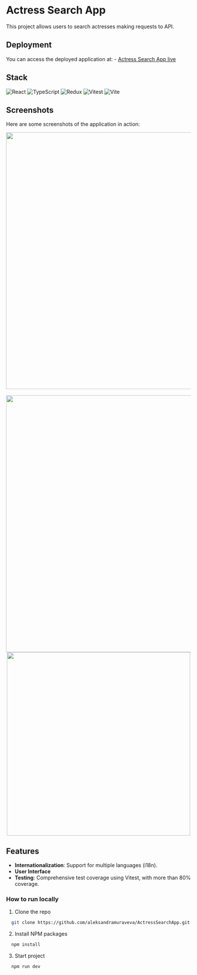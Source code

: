 # Actress Search App

This project allows users to search actresses making requests to API.

## Deployment

You can access the deployed application at: - [Actress Search App live](https://deploy)

## Stack

![React](https://img.shields.io/badge/react-%2320232a.svg?style=for-the-badge&logo=react&logoColor=%2361DAFB)
![TypeScript](https://img.shields.io/badge/typescript-%23007ACC.svg?style=for-the-badge&logo=typescript&logoColor=white)
![Redux](https://img.shields.io/badge/redux-%23593d88.svg?style=for-the-badge&logo=redux&logoColor=white)
![Vitest](https://img.shields.io/badge/vitest-%23C21325.svg?style=for-the-badge&logo=vitest&logoColor=white)
![Vite](https://img.shields.io/badge/vite-%23646CFF.svg?style=for-the-badge&logo=vite&logoColor=white)


## Screenshots

Here are some screenshots of the application in action:

<div align="center">
  <img src="https://github.com/user-attachments/assets/bfd10ff0-1cc2-43fe-ad9a-46e9c2969579" alt="" width="700" />
  <br>
  <br>
  <img src="https://github.com/user-attachments/assets/c63a570c-a699-4b6b-8010-ec1d15deec62" alt="" width="700"/>
  <img src="" alt="" width="500"/>
</div>

## Features
- **Internationalization**: Support for multiple languages (i18n).
- **User Interface**
- **Testing**: Comprehensive test coverage using Vitest, with more than 80% coverage.

### How to run locally

1. Clone the repo

```sh
  git clone https://github.com/aleksandramuraveva/ActressSearchApp.git
```

2. Install NPM packages

```sh
  npm install
```

3. Start project

```sh
  npm run dev
```

